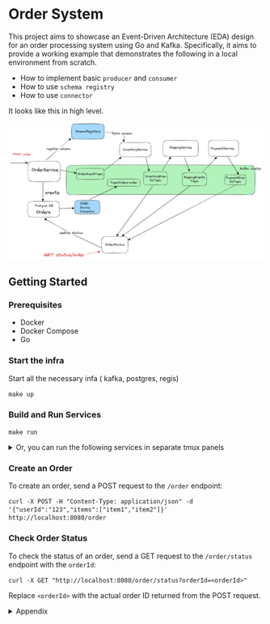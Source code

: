 # Order System

This project aims to showcase an Event-Driven Architecture (EDA) design for an order processing system using Go and Kafka. Specifically, it aims to provide a working example that demonstrates the following in a local environment from scratch.

- How to implement basic `producer` and `consumer`
- How to use `schema registry`
- How to use `connector`

It looks like this in high level.

![arch](image.png)


## Getting Started

### Prerequisites
- Docker
- Docker Compose
- Go

### Start the infra

Start all the necessary infa ( kafka, postgres, regis)

```
make up
```

### Build and Run Services

```
make run
```

<details>
<summary>Or, you can run the following services in separate tmux panels</summary>


1. **OrderService**:
```
   go run *.go
```

2. **InventoryService**:
```
   go run inventory.go
```

3. **ShippingService**:
```
   go run shipping.go
```

4. **PaymentService**:
```
   go run payment.go
```

5. **OrderStatusService**:

   The `OrderStatusService` is integrated into the `OrderService` and runs as part of it.

</details>

### Create an Order

To create an order, send a POST request to the `/order` endpoint:

```
curl -X POST -H "Content-Type: application/json" -d '{"userId":"123","items":["item1","item2"]}' http://localhost:8080/order
```

### Check Order Status

To check the status of an order, send a GET request to the `/order/status` endpoint with the `orderId`:

```
curl -X GET "http://localhost:8080/order/status?orderId=<orderId>"
```

Replace `<orderId>` with the actual order ID returned from the POST request.



<details>
<summary>Appendix</summary>
## Appendix  - Simple producer and consumer

### producer and consumer - programmtically

```bash
cd producer
go run producer.go
```

```bash
cd consumer
go run consumer.go
```

### producer and consumer - command

you can add "docker exec -it <kafka_container_id> " to all following command; following command expect you are inside of the conatainer by `docker exec -it <kafka_container_id> bash`.

#### creat topics

```
kafka-topics.sh --create --topic test_topic --zookeeper zookeeper:2181 --partitions 1 --replication-factor 1
```

#### list topics

```
kafka-topics.sh --list --zookeeper zookeeper:2181 localhost:9092
```

#### produce and consume messager

```
kafka-console-producer.sh --topic test_topic --broker-list localhost:9092
```

```
kafka-console-consumer.sh --topic test_topic --bootstrap-server localhost:9092 --from-beginning
```

## Services and Queues

### Services
1. **OrderService**: Handles order creation and publishes order events.
2. **InventoryService**: Consumes order events, checks inventory, and publishes inventory events.
3. **ShippingService**: Consumes inventory events and publishes shipping events.
4. **PaymentService**: Consumes shipping events, processes payments, and publishes payment events.
5. **OrderStatusService**: Consumes all relevant events and maintains the current status of each order.

### Queues (Kafka Topics)
1. **OrderEventsTopic**: Where order events are published.
2. **InventoryEventsTopic**: Where inventory events are published.
3. **ShippingEventsTopic**: Where shipping events are published.
4. **PaymentEventsTopic**: Where payment events are published.
</detail>
